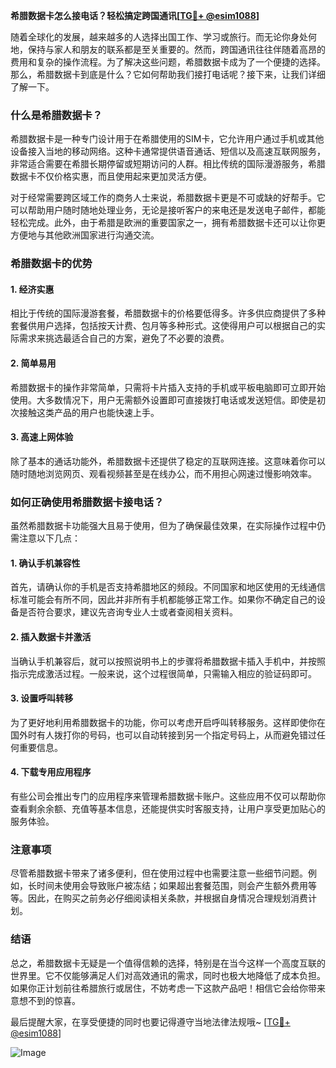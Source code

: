 **希腊数据卡怎么接电话？轻松搞定跨国通讯[[TG💪+ @esim1088](https://t.me/s/esim1088)]**

随着全球化的发展，越来越多的人选择出国工作、学习或旅行。而无论你身处何地，保持与家人和朋友的联系都是至关重要的。然而，跨国通讯往往伴随着高昂的费用和复杂的操作流程。为了解决这些问题，希腊数据卡成为了一个便捷的选择。那么，希腊数据卡到底是什么？它如何帮助我们接打电话呢？接下来，让我们详细了解一下。

### 什么是希腊数据卡？

希腊数据卡是一种专门设计用于在希腊使用的SIM卡，它允许用户通过手机或其他设备接入当地的移动网络。这种卡通常提供语音通话、短信以及高速互联网服务，非常适合需要在希腊长期停留或短期访问的人群。相比传统的国际漫游服务，希腊数据卡不仅价格实惠，而且使用起来更加灵活方便。

对于经常需要跨区域工作的商务人士来说，希腊数据卡更是不可或缺的好帮手。它可以帮助用户随时随地处理业务，无论是接听客户的来电还是发送电子邮件，都能轻松完成。此外，由于希腊是欧洲的重要国家之一，拥有希腊数据卡还可以让你更方便地与其他欧洲国家进行沟通交流。

### 希腊数据卡的优势

#### 1. 经济实惠
相比于传统的国际漫游套餐，希腊数据卡的价格要低得多。许多供应商提供了多种套餐供用户选择，包括按天计费、包月等多种形式。这使得用户可以根据自己的实际需求来挑选最适合自己的方案，避免了不必要的浪费。

#### 2. 简单易用
希腊数据卡的操作非常简单，只需将卡片插入支持的手机或平板电脑即可立即开始使用。大多数情况下，用户无需额外设置即可直接拨打电话或发送短信。即使是初次接触这类产品的用户也能快速上手。

#### 3. 高速上网体验
除了基本的通话功能外，希腊数据卡还提供了稳定的互联网连接。这意味着你可以随时随地浏览网页、观看视频甚至是在线办公，而不用担心网速过慢影响效率。

### 如何正确使用希腊数据卡接电话？

虽然希腊数据卡功能强大且易于使用，但为了确保最佳效果，在实际操作过程中仍需注意以下几点：

#### 1. 确认手机兼容性
首先，请确认你的手机是否支持希腊地区的频段。不同国家和地区使用的无线通信标准可能会有所不同，因此并非所有手机都能够正常工作。如果你不确定自己的设备是否符合要求，建议先咨询专业人士或者查阅相关资料。

#### 2. 插入数据卡并激活
当确认手机兼容后，就可以按照说明书上的步骤将希腊数据卡插入手机中，并按照指示完成激活过程。一般来说，这个过程很简单，只需输入相应的验证码即可。

#### 3. 设置呼叫转移
为了更好地利用希腊数据卡的功能，你可以考虑开启呼叫转移服务。这样即使你在国外时有人拨打你的号码，也可以自动转接到另一个指定号码上，从而避免错过任何重要信息。

#### 4. 下载专用应用程序
有些公司会推出专门的应用程序来管理希腊数据卡账户。这些应用不仅可以帮助你查看剩余余额、充值等基本信息，还能提供实时客服支持，让用户享受更加贴心的服务体验。

### 注意事项

尽管希腊数据卡带来了诸多便利，但在使用过程中也需要注意一些细节问题。例如，长时间未使用会导致账户被冻结；如果超出套餐范围，则会产生额外费用等等。因此，在购买之前务必仔细阅读相关条款，并根据自身情况合理规划消费计划。

### 结语

总之，希腊数据卡无疑是一个值得信赖的选择，特别是在当今这样一个高度互联的世界里。它不仅能够满足人们对高效通讯的需求，同时也极大地降低了成本负担。如果你正计划前往希腊旅行或居住，不妨考虑一下这款产品吧！相信它会给你带来意想不到的惊喜。

最后提醒大家，在享受便捷的同时也要记得遵守当地法律法规哦~ [[TG💪+ @esim1088](https://t.me/s/esim1088)] 

![Image](https://i.postimg.cc/4NQfJmqS/Snipaste-2025-05-13-00-14-12.png)